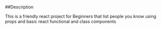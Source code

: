 ##Description

This is a friendly react project for Beginners that list people you know using props and basic react functional and class components

